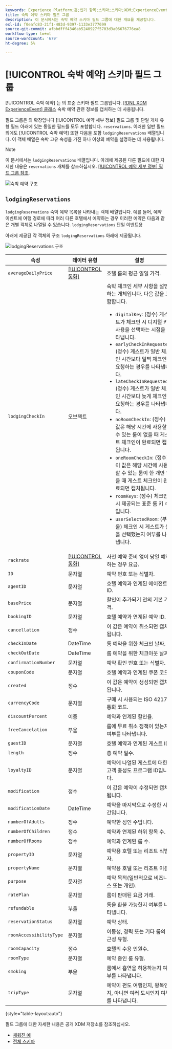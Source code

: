 ```yaml
---
keywords: Experience Platform;홈;인기 항목;스키마;스키마;XDM;ExperienceEvent;필드;스키마;스키마;스키마 디자인;필드 그룹;필드 그룹;예약;숙박;
title: 숙박 예약 스키마 필드 그룹
description: 이 문서에서는 숙박 예약 스키마 필드 그룹에 대한 개요를 제공합니다.
exl-id: f0eafc83-21f1-483d-9397-1133e3777699
source-git-commit: afbbdfff4346ab5240927f5703d3a06676776ea8
workflow-type: tm+mt
source-wordcount: '679'
ht-degree: 5%

---
```


# [!UICONTROL 숙박 예약] 스키마 필드 그룹

[!UICONTROL 숙박 예약] 는 의 표준 스키마 필드 그룹입니다. [[!DNL XDM ExperienceEvent] 클래스](../../classes/experienceevent.md) 숙박 예약 관련 정보를 캡처하는 데 사용됩니다.

필드 그룹은 의 확장입니다 [!UICONTROL 예약 세부 정보] 필드 그룹 및 단일 개체 유형 필드 아래에 있는 동일한 필드를 모두 포함합니다. `reservations`. 이러한 일반 필드 외에도 [!UICONTROL 숙박 예약] 또한 다음을 포함 `lodgingReservations` 배열입니다. 이 객체 배열은 숙박 고유 속성을 가진 하나 이상의 예약을 설명하는 데 사용됩니다.

>[!NOTE]
>
>이 문서에서는 `lodgingReservations` 배열입니다. 아래에 제공된 다른 필드에 대한 자세한 내용은 `reservations` 개체를 참조하십시오. [[!UICONTROL 예약 세부 정보] 필드 그룹 참조](./reservation-details.md).

![숙박 예약 구조](../../images/field-groups/lodging-reservation/structure.png)

## `lodgingReservations`

`lodgingReservations` 숙박 예약 목록을 나타내는 객체 배열입니다. 예를 들어, 예약 이벤트에 여행 경로에 따라 여러 다른 호텔에서 예약하는 경우 이러한 예약은 다음과 같은 개별 객체로 나열될 수 있습니다. `lodgingReservations` 단일 이벤트용

아래에 제공된 각 객체의 구조 `lodgingReservations` 아래에 제공됩니다.

![lodgingReservations 구조](../../images/field-groups/lodging-reservation/lodgingReservations.png)

| 속성 | 데이터 유형 | 설명 |
| --- | --- | --- |
| `averageDailyPrice` | [[!UICONTROL 통화]](../../data-types/currency.md) | 호텔 룸의 평균 일일 가격. |
| `lodgingCheckIn` | 오브젝트 | 숙박 체크인 세부 사항을 설명하는 개체입니다. 다음 값을 포함합니다.<ul><li>`digitalKey`: (정수) 게스트가 체크인 시 디지털 키 사용을 선택하는 시점을 나타냅니다.</li><li>`earlyCheckInRequested`: (정수) 게스트가 일반 체크인 시간보다 일찍 체크인을 요청하는 경우를 나타냅니다.</li><li>`lateCheckInRequested`: (정수) 게스트가 일반 체크인 시간보다 늦게 체크인을 요청하는 경우를 나타냅니다.</li><li>`noRoomCheckIn`: (정수) 이 값은 해당 시간에 사용할 수 있는 룸이 없을 때 게스트 체크인이 완료되면 캡처됩니다.</li><li>`oneRoomCheckIn`: (정수) 이 값은 해당 시간에 사용할 수 있는 룸이 한 개만 있을 때 게스트 체크인이 완료되면 캡처됩니다.</li><li>`roomKeys`: (정수) 체크인 시 제공되는 표준 룸 키 수입니다.</li><li>`userSelectedRoom`: (부울) 체크인 시 게스트가 룸을 선택했는지 여부를 나타냅니다.</li></ul> |
| `rackrate` | [[!UICONTROL 통화]](../../data-types/currency.md) | 사전 예약 준비 없이 당일 예약하는 경우 요금. |
| `ID` | 문자열 | 예약 번호 또는 식별자. |
| `agentID` | 문자열 | 호텔 예약과 연계된 에이전트 ID. |
| `basePrice` | 문자열 | 할인이 추가되기 전의 기본 가격. |
| `bookingID` | 문자열 | 호텔 예약과 연계된 예약 ID. |
| `cancellation` | 정수 | 이 값은 예약이 취소되면 캡처됩니다. |
| `checkInDate` | DateTime | 룸 예약을 위한 체크인 날짜. |
| `checkOutDate` | DateTime | 룸 예약을 위한 체크아웃 날짜. |
| `confirmationNumber` | 문자열 | 예약 확인 번호 또는 식별자. |
| `couponCode` | 문자열 | 호텔 예약과 연계된 쿠폰 코드. |
| `created` | 정수 | 이 값은 예약이 생성되면 캡처됩니다. |
| `currencyCode` | 문자열 | 구매 시 사용되는 ISO 4217 통화 코드. |
| `discountPercent` | 이중 | 예약과 연계된 할인율. |
| `freeCancelation` | 부울 | 룸에 무료 취소 정책이 있는지 여부를 나타냅니다. |
| `guestID` | 문자열 | 호텔 예약과 연계된 게스트 ID. |
| `length` | 정수 | 총 예약 일수. |
| `loyaltyID` | 문자열 | 예약에 나열된 게스트에 대한 고객 충성도 프로그램 ID입니다. |
| `modification` | 정수 | 이 값은 예약이 수정되면 캡처됩니다. |
| `modificationDate` | DateTime | 예약을 마지막으로 수정한 시간입니다. |
| `numberOfAdults` | 정수 | 예약한 성인 수입니다. |
| `numberOfChildren` | 정수 | 예약과 연계된 하위 항목 수. |
| `numberOfRooms` | 정수 | 예약과 연계된 룸 수. |
| `propertyID` | 문자열 | 예약용 호텔 또는 리조트 식별자. |
| `propertyName` | 문자열 | 예약용 호텔 또는 리조트 이름. |
| `purpose` | 문자열 | 예약 목적(일반적으로 비즈니스 또는 개인). |
| `ratePlan` | 문자열 | 룸이 판매된 요금 거래. |
| `refundable` | 부울 | 룸을 환불 가능한지 여부를 나타냅니다. |
| `reservationStatus` | 문자열 | 예약 상태. |
| `roomAccessibilityType` | 문자열 | 이동성, 청력 또는 기타 룸의 접근성 유형. |
| `roomCapacity` | 정수 | 호텔의 수용 인원수. |
| `roomType` | 문자열 | 예약 중인 룸 유형. |
| `smoking` | 부울 | 룸에서 흡연을 허용하는지 여부를 나타냅니다. |
| `tripType` | 문자열 | 예약이 편도 여행인지, 왕복인지, 아니면 여러 도시인지 여부를 나타냅니다. |

{style="table-layout:auto"}

필드 그룹에 대한 자세한 내용은 공개 XDM 저장소를 참조하십시오.

* [채워진 예](https://github.com/adobe/xdm/blob/master/components/fieldgroups/experience-event/industry-verticals/experienceevent-lodging-reservation.example.1.json)
* [전체 스키마](https://github.com/adobe/xdm/blob/master/components/fieldgroups/experience-event/industry-verticals/experienceevent-lodging-reservation.schema.json)
